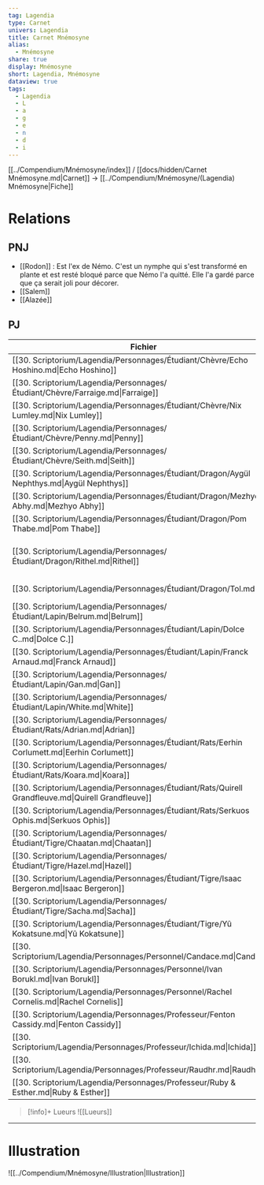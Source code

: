 ```yaml
---
tag: Lagendia
type: Carnet
univers: Lagendia
title: Carnet Mnémosyne
alias:
  - Mnémosyne
share: true
display: Mnémosyne
short: Lagendia, Mnémosyne
dataview: true
tags:
  - Lagendia
  - L
  - a
  - g
  - e
  - n
  - d
  - i
---
```


[[../Compendium/Mnémosyne/index]] / [[docs/hidden/Carnet Mnémosyne.md|Carnet]]
→ [[../Compendium/Mnémosyne/(Lagendia) Mnémosyne|Fiche]]

# Relations
## PNJ
- [[Rodon]] : Est l'ex de Némo. C'est un nymphe qui s'est transformé en plante et est resté bloqué parce que Némo l'a quitté. Elle l'a gardé parce que ça serait joli pour décorer.
- [[Salem]]
- [[Alazée]]

## PJ
| Fichier                                                                                            | statut | avis                        |
| -------------------------------------------------------------------------------------------------- | ------ | --------------------------- |
| [[30. Scriptorium/Lagendia/Personnages/Étudiant/Chèvre/Echo Hoshino.md\|Echo Hoshino]]             | \-     | \-                          |
| [[30. Scriptorium/Lagendia/Personnages/Étudiant/Chèvre/Farraige.md\|Farraige]]                     | \-     | \-                          |
| [[30. Scriptorium/Lagendia/Personnages/Étudiant/Chèvre/Nix Lumley.md\|Nix Lumley]]                 | \-     | \-                          |
| [[30. Scriptorium/Lagendia/Personnages/Étudiant/Chèvre/Penny.md\|Penny]]                           | \-     | \-                          |
| [[30. Scriptorium/Lagendia/Personnages/Étudiant/Chèvre/Seith.md\|Seith]]                           | \-     | \-                          |
| [[30. Scriptorium/Lagendia/Personnages/Étudiant/Dragon/Aygül Nephthys.md\|Aygül Nephthys]]         | \-     | \-                          |
| [[30. Scriptorium/Lagendia/Personnages/Étudiant/Dragon/Mezhyo Abhy.md\|Mezhyo Abhy]]               | \-     | \-                          |
| [[30. Scriptorium/Lagendia/Personnages/Étudiant/Dragon/Pom Thabe.md\|Pom Thabe]]                   | ✅      | 😐                          |
| [[30. Scriptorium/Lagendia/Personnages/Étudiant/Dragon/Rithel.md\|Rithel]]                         | ✅      | ouais, bof, pas ouf quoi 😕 |
| [[30. Scriptorium/Lagendia/Personnages/Étudiant/Dragon/Tol.md\|Tol]]                               | ✅      | Protect 🥰                  |
| [[30. Scriptorium/Lagendia/Personnages/Étudiant/Lapin/Belrum.md\|Belrum]]                          | \-     | \-                          |
| [[30. Scriptorium/Lagendia/Personnages/Étudiant/Lapin/Dolce C..md\|Dolce C.]]                      | ✅      | Protect 🥰                  |
| [[30. Scriptorium/Lagendia/Personnages/Étudiant/Lapin/Franck Arnaud.md\|Franck Arnaud]]            | \-     | \-                          |
| [[30. Scriptorium/Lagendia/Personnages/Étudiant/Lapin/Gan.md\|Gan]]                                | \-     | \-                          |
| [[30. Scriptorium/Lagendia/Personnages/Étudiant/Lapin/White.md\|White]]                            | \-     | \-                          |
| [[30. Scriptorium/Lagendia/Personnages/Étudiant/Rats/Adrian.md\|Adrian]]                           | ✅      | Neutre                      |
| [[30. Scriptorium/Lagendia/Personnages/Étudiant/Rats/Eerhin Corlumett.md\|Eerhin Corlumett]]       | \-     | \-                          |
| [[30. Scriptorium/Lagendia/Personnages/Étudiant/Rats/Koara.md\|Koara]]                             | \-     | \-                          |
| [[30. Scriptorium/Lagendia/Personnages/Étudiant/Rats/Quirell Grandfleuve.md\|Quirell Grandfleuve]] | \-     | \-                          |
| [[30. Scriptorium/Lagendia/Personnages/Étudiant/Rats/Serkuos Ophis.md\|Serkuos Ophis]]             | \-     | \-                          |
| [[30. Scriptorium/Lagendia/Personnages/Étudiant/Tigre/Chaatan.md\|Chaatan]]                        | \-     | \-                          |
| [[30. Scriptorium/Lagendia/Personnages/Étudiant/Tigre/Hazel.md\|Hazel]]                            | ✅      | 🥰                          |
| [[30. Scriptorium/Lagendia/Personnages/Étudiant/Tigre/Isaac Bergeron.md\|Isaac Bergeron]]          | \-     | \-                          |
| [[30. Scriptorium/Lagendia/Personnages/Étudiant/Tigre/Sacha.md\|Sacha]]                            | \-     | \-                          |
| [[30. Scriptorium/Lagendia/Personnages/Étudiant/Tigre/Yû Kokatsune.md\|Yû Kokatsune]]              | \-     | \-                          |
| [[30. Scriptorium/Lagendia/Personnages/Personnel/Candace.md\|Candace]]                             | ✅      | l’aime bien 😊              |
| [[30. Scriptorium/Lagendia/Personnages/Personnel/Ivan Borukl.md\|Ivan Borukl]]                     | ✅      | DRAGUE😊                    |
| [[30. Scriptorium/Lagendia/Personnages/Personnel/Rachel Cornelis.md\|Rachel Cornelis]]             | \-     | \-                          |
| [[30. Scriptorium/Lagendia/Personnages/Professeur/Fenton Cassidy.md\|Fenton Cassidy]]              | \-     | \-                          |
| [[30. Scriptorium/Lagendia/Personnages/Professeur/Ichida.md\|Ichida]]                              | \-     | \-                          |
| [[30. Scriptorium/Lagendia/Personnages/Professeur/Raudhr.md\|Raudhr]]                              | \-     | \-                          |
| [[30. Scriptorium/Lagendia/Personnages/Professeur/Ruby & Esther.md\|Ruby & Esther]]                | \-     | \-                          |



> [!info]+ Lueurs
![[Lueurs]]


---

# Illustration

![[../Compendium/Mnémosyne/Illustration|Illustration]]